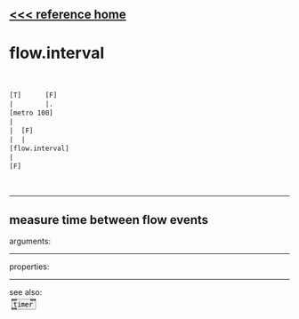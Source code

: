 [<<< reference home](ceammc_lib.md)
---

# flow.interval

```


[T]      [F]
|        |.
[metro 100]
|
|  [F]
|  |
[flow.interval]
|
[F]

            
```
---
measure time between flow events
---
arguments:


---
properties:


---
see also:<br>
[![timer](img/object_timer.png)](timer.md)
